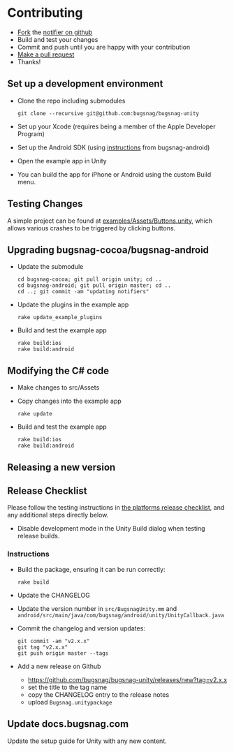 
# Contributing

- [Fork](https://help.github.com/articles/fork-a-repo) the [notifier on github](https://github.com/bugsnag/bugsnag-android)
- Build and test your changes
- Commit and push until you are happy with your contribution
- [Make a pull request](https://help.github.com/articles/using-pull-requests)
- Thanks!

## Set up a development environment

- Clone the repo including submodules

    ```
    git clone --recursive git@github.com:bugsnag/bugsnag-unity
    ```

- Set up your Xcode (requires being a member of the Apple Developer Program)
- Set up the Android SDK (using [instructions](https://github.com/bugsnag/bugsnag-android/blob/master/CONTRIBUTING.md) from bugsnag-android)
- Open the example app in Unity
- You can build the app for iPhone or Android using the custom Build menu.

## Testing Changes
A simple project can be found at [examples/Assets/Buttons.unity](https://github.com/bugsnag/bugsnag-unity/blob/master/example/Assets/Buttons.unity), which allows various crashes to be triggered by clicking buttons.

## Upgrading bugsnag-cocoa/bugsnag-android

- Update the submodule

    ```
    cd bugsnag-cocoa; git pull origin unity; cd ..
    cd bugsnag-android; git pull origin master; cd ..
    cd ..; git commit -am "updating notifiers"
    ```

- Update the plugins in the example app

    ```
    rake update_example_plugins
    ```

- Build and test the example app

    ```
    rake build:ios
    rake build:android
    ```

## Modifying the C# code

- Make changes to src/Assets
- Copy changes into the example app

    ```
    rake update
    ```

- Build and test the example app

    ```
    rake build:ios
    rake build:android
    ```


## Releasing a new version

## Release Checklist
Please follow the testing instructions in [the platforms release checklist](https://github.com/bugsnag/platforms-release-checklist/blob/master/README.md), and any additional steps directly below.

- Disable development mode in the Unity Build dialog when testing release builds.

### Instructions

- Build the package, ensuring it can be run correctly:

    ```
    rake build
    ```

- Update the CHANGELOG
- Update the version number in `src/BugsnagUnity.mm` and
  `android/src/main/java/com/bugsnag/android/unity/UnityCallback.java`
- Commit the changelog and version updates:

    ```
    git commit -am "v2.x.x"
    git tag "v2.x.x"
    git push origin master --tags
    ```
- Add a new release on Github

    - https://github.com/bugsnag/bugsnag-unity/releases/new?tag=v2.x.x
    - set the title to the tag name
    - copy the CHANGELOG entry to the release notes
    - upload `Bugsnag.unitypackage`

## Update docs.bugsnag.com

Update the setup guide for Unity with any new content.

